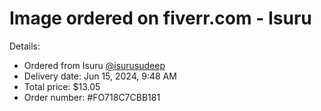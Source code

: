 # Image ordered on fiverr.com - Isuru

Details:

- Ordered from Isuru [@isurusudeep](https://www.fiverr.com/isurusudeep?source=order_page_summary_seller_link)
- Delivery date: Jun 15, 2024, 9:48 AM
- Total price: $13.05
- Order number: #FO718C7CBB181

